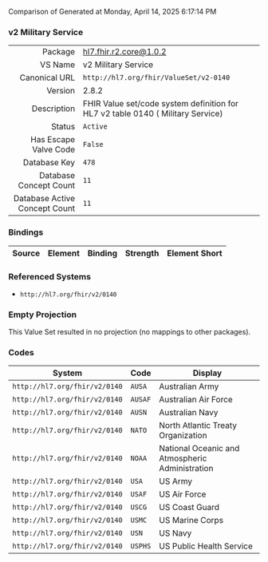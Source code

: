 Comparison of 
Generated at Monday, April 14, 2025 6:17:14 PM

### v2 Military Service

|      |     |
| ---: | --- |
| Package | hl7.fhir.r2.core@1.0.2 |
| VS Name | v2 Military Service |
| Canonical URL | `http://hl7.org/fhir/ValueSet/v2-0140` |
| Version | 2.8.2 |
| Description | FHIR Value set/code system definition for HL7 v2 table 0140 ( Military Service) |
| Status | `Active` |
| Has Escape Valve Code | `False` |
| Database Key | `478` |
| Database Concept Count | `11` |
| Database Active Concept Count | `11` |
### Bindings

| Source | Element | Binding | Strength | Element Short |
| ------ | ------- | ------- | -------- | ------------- |

### Referenced Systems

* `http://hl7.org/fhir/v2/0140`
### Empty Projection

This Value Set resulted in no projection (no mappings to other packages).

### Codes

| System | Code | Display |
| ------ | ---- | ------- |
| `http://hl7.org/fhir/v2/0140` | `AUSA` | Australian Army |
| `http://hl7.org/fhir/v2/0140` | `AUSAF` | Australian Air Force |
| `http://hl7.org/fhir/v2/0140` | `AUSN` | Australian Navy |
| `http://hl7.org/fhir/v2/0140` | `NATO` | North Atlantic Treaty Organization |
| `http://hl7.org/fhir/v2/0140` | `NOAA` | National Oceanic and Atmospheric Administration |
| `http://hl7.org/fhir/v2/0140` | `USA` | US Army |
| `http://hl7.org/fhir/v2/0140` | `USAF` | US Air Force |
| `http://hl7.org/fhir/v2/0140` | `USCG` | US Coast Guard |
| `http://hl7.org/fhir/v2/0140` | `USMC` | US Marine Corps |
| `http://hl7.org/fhir/v2/0140` | `USN` | US Navy |
| `http://hl7.org/fhir/v2/0140` | `USPHS` | US Public Health Service |
